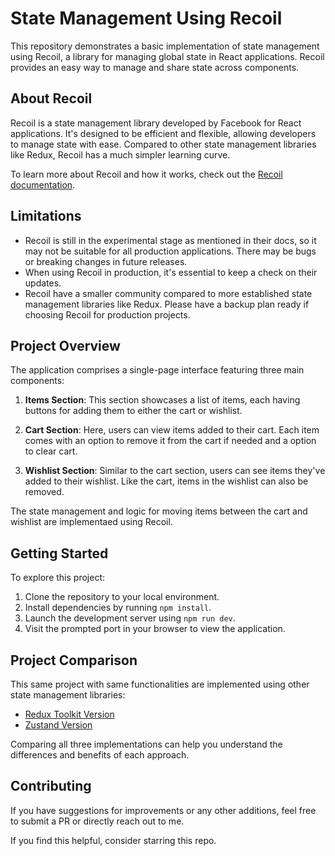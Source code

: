 # State Management Using Recoil

This repository demonstrates a basic implementation of state management using Recoil, a library for managing global state in React applications. Recoil provides an easy way to manage and share state across components.

## About Recoil

Recoil is a state management library developed by Facebook for React applications. It's designed to be efficient and flexible, allowing developers to manage state with ease. Compared to other state management libraries like Redux, Recoil has a much simpler learning curve.

To learn more about Recoil and how it works, check out the [Recoil documentation](https://recoiljs.org/).

## Limitations

- Recoil is still in the experimental stage as mentioned in their docs, so it may not be suitable for all production applications. There may be bugs or breaking changes in future releases.
- When using Recoil in production, it's essential to keep a check on their updates.
- Recoil have a smaller community compared to more established state management libraries like Redux. Please have a backup plan ready if choosing Recoil for production projects.

## Project Overview

The application comprises a single-page interface featuring three main components:

1. **Items Section**: This section showcases a list of items, each having buttons for adding them to either the cart or wishlist.

2. **Cart Section**: Here, users can view items added to their cart. Each item comes with an option to remove it from the cart if needed and a option to clear cart.

3. **Wishlist Section**: Similar to the cart section, users can see items they've added to their wishlist. Like the cart, items in the wishlist can also be removed.

The state management and logic for moving items between the cart and wishlist are implementaed using Recoil.

## Getting Started

To explore this project:

1. Clone the repository to your local environment.
2. Install dependencies by running `npm install`.
3. Launch the development server using `npm run dev`.
4. Visit the prompted port in your browser to view the application.

## Project Comparison

This same project with same functionalities are implemented using other state management libraries:

- [Redux Toolkit Version](https://github.com/rahulranjan14/reduxToolkitDemo)
- [Zustand Version](https://github.com/rahulranjan14/zustandDemo)

Comparing all three implementations can help you understand the differences and benefits of each approach.


## Contributing

If you have suggestions for improvements or any other additions, feel free to submit a PR or directly reach out to me.

If you find this helpful, consider starring this repo.
